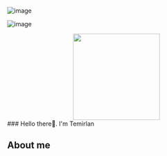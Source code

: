 ![image](https://github.com/Temirln/Temirln/assets/74649499/b7cbd822-a445-4a00-af83-57258eb550c7)

![image](https://github.com/Temirln/Temirln/assets/74649499/b26349dc-fad2-4484-adbb-0e8becbbe925)

<div id="header" align="center" style="border-radius:30px">
<!--   <img src="https://media.giphy.com/media/M9gbBd9nbDrOTu1Mqx/giphy.gif" width="100"/> -->
  <img src="https://user-images.githubusercontent.com/74649499/258851612-b26349dc-fad2-4484-adbb-0e8becbbe925.png" width = 200/>
</div>
### Hello there👋. I'm Temirlan

<!--
**Temirln/Temirln** is a ✨ _special_ ✨ repository because its `README.md` (this file) appears on your GitHub profile.

Here are some ideas to get you started:

- 🔭 I’m currently working on ...
- 🌱 I’m currently learning ...
- 👯 I’m looking to collaborate on ...
- 🤔 I’m looking for help with ...
- 💬 Ask me about ...
- 📫 How to reach me: ...
- 😄 Pronouns: ...
- ⚡ Fun fact: ...
-->

## About me
